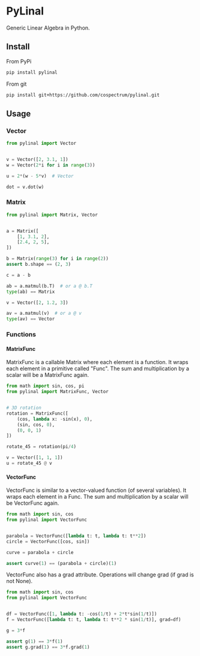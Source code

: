 # PyLinal

Generic Linear Algebra in Python.

## Install

From PyPi
```sh
pip install pylinal
```

From git
```sh
pip install git+https://github.com/cospectrum/pylinal.git
```

## Usage


### Vector

```python
from pylinal import Vector


v = Vector([2, 3.1, 1])
w = Vector(2*i for i in range(3))

u = 2*(w - 5*v)  # Vector

dot = v.dot(w)

```


### Matrix

```python
from pylinal import Matrix, Vector


a = Matrix([
    [1, 3.1, 2],
    [2.4, 2, 5],
])

b = Matrix(range(3) for i in range(2))
assert b.shape == (2, 3)

c = a - b

ab = a.matmul(b.T)  # or a @ b.T
type(ab) == Matrix

v = Vector([2, 1.2, 3])

av = a.matmul(v)  # or a @ v
type(av) == Vector

```


### Functions

#### MatrixFunc

MatrixFunc is a callable Matrix where each element is a function.
It wraps each element in a primitive called "Func".
The sum and multiplication by a scalar will be a MatrixFunc again.

```python
from math import sin, cos, pi
from pylinal import MatrixFunc, Vector


# 3D rotation
rotation = MatrixFunc([
    (cos, lambda x: -sin(x), 0),
    (sin, cos, 0),
    (0, 0, 1)
])

rotate_45 = rotation(pi/4)

v = Vector([1, 1, 1])
u = rotate_45 @ v

```


#### VectorFunc

VectorFunc is similar to a vector-valued function (of several variables).
It wraps each element in a Func.
The sum and multiplication by a scalar will be VectorFunc again.

```python
from math import sin, cos
from pylinal import VectorFunc


parabola = VectorFunc([lambda t: t, lambda t: t**2])
circle = VectorFunc([cos, sin])

curve = parabola + circle

assert curve(1) == (parabola + circle)(1)

```

VectorFunc also has a grad attribute.
Operations will change grad (if grad is not None).

```python
from math import sin, cos
from pylinal import VectorFunc


df = VectorFunc([1, lambda t: -cos(1/t) + 2*t*sin(1/t)])
f = VectorFunc([lambda t: t, lambda t: t**2 * sin(1/t)], grad=df)

g = 3*f

assert g(1) == 3*f(1)
assert g.grad(1) == 3*f.grad(1)

```


